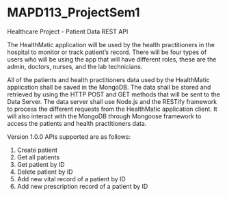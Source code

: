 # MAPD113_ProjectSem1
Healthcare Project - Patient Data REST API

The HealthMatic application will be used by the health practitioners in the hospital to monitor or track patient’s record. 
There will be four types of users who will be using the app that will have different roles, these are the admin, doctors, 
nurses, and the lab technicians.

All of the patients and health practitioners data used by the HealthMatic application shall be saved in the MongoDB. 
The data shall be stored and retrieved by using the HTTP POST and GET methods that will be sent to the Data Server. The data 
server shall use Node.js and the RESTify framework to process the different requests from the HealthMatic application client. 
It will also interact with the MongoDB through Mongoose framework to access the patients and health practitioners data.

Version 1.0.0
APIs supported are as follows:

1. Create patient
2. Get all patients
3. Get patient by ID
4. Delete patient by ID
5. Add new vital record of a patient by ID
6. Add new prescription record of a patient by ID

